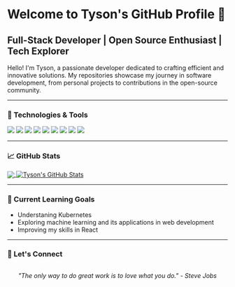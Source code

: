 # Welcome to Tyson's GitHub Profile 👋

## Full-Stack Developer | Open Source Enthusiast | Tech Explorer

Hello! I'm Tyson, a passionate developer dedicated to crafting efficient and innovative solutions. My repositories showcase my journey in software development, from personal projects to contributions in the open-source community.

---

### 🔧 Technologies & Tools

![](https://img.shields.io/badge/Code-JavaScript-informational?style=flat&logo=javascript&logoColor=white&color=2bbc8a)
![](https://img.shields.io/badge/Code-Python-informational?style=flat&logo=python&logoColor=white&color=2bbc8a)
![](https://img.shields.io/badge/Code-React-informational?style=flat&logo=react&logoColor=white&color=2bbc8a)
![](https://img.shields.io/badge/Code-Node.js-informational?style=flat&logo=node.js&logoColor=white&color=2bbc8a)
![](https://img.shields.io/badge/Database-MongoDB-informational?style=flat&logo=mongodb&logoColor=white&color=2bbc8a)
![](https://img.shields.io/badge/Database-PostgreSQL-informational?style=flat&logo=postgresql&logoColor=white&color=2bbc8a)
![](https://img.shields.io/badge/Tools-Docker-informational?style=flat&logo=docker&logoColor=white&color=2bbc8a)
![](https://img.shields.io/badge/Tools-Git-informational?style=flat&logo=git&logoColor=white&color=2bbc8a)
![](https://img.shields.io/badge/Cloud-AWS-informational?style=flat&logo=amazon-aws&logoColor=white&color=2bbc8a)

---

### 📈 GitHub Stats

<a href="https://github.com/Tyson-a/Tyson-a">
  <img align="center" src="https://github-readme-stats.vercel.app/api/top-langs/?username=Tyson-a&hide=java,html,tex&title_color=ffffff&text_color=c9cacc&icon_color=2bbc8a&bg_color=1d1f21&langs_count=3" />
</a>
<a href="https://github.com/Tyson-a/Tyson-a">
  <img align="center" src="https://github-readme-stats.vercel.app/api?username=Tyson-a&show_icons=true&line_height=27&count_private=true&title_color=ffffff&text_color=c9cacc&icon_color=2bbc8a&bg_color=1d1f21" alt="Tyson's GitHub Stats" />
</a>

---


### 🌱 Current Learning Goals

- Understaning Kubernetes
- Exploring machine learning and its applications in web development
- Improving my skills in React

---

### 🤝 Let's Connect


<p align="center">
  <img src="https://komarev.com/ghpvc/?username=Tyson-a&style=flat-square&color=blue" alt=""/>
</p>

<p align="center">
  <i>"The only way to do great work is to love what you do." - Steve Jobs</i>
</p>
